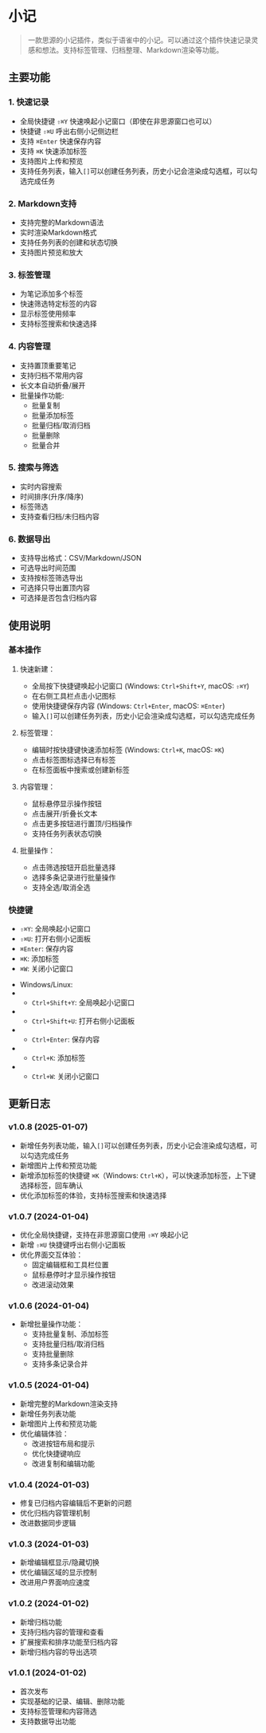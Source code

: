 # 小记

> 一款思源的小记插件，类似于语雀中的小记。可以通过这个插件快速记录灵感和想法。支持标签管理、归档整理、Markdown渲染等功能。

## 主要功能

### 1. 快速记录
- 全局快捷键 `⇧⌘Y` 快速唤起小记窗口（即使在非思源窗口也可以）
- 快捷键 `⇧⌘U` 呼出右侧小记侧边栏
- 支持 `⌘Enter` 快速保存内容
- 支持 `⌘K` 快速添加标签
- 支持图片上传和预览
- 支持任务列表，输入`[]`可以创建任务列表，历史小记会渲染成勾选框，可以勾选完成任务

### 2. Markdown支持
- 支持完整的Markdown语法
- 实时渲染Markdown格式
- 支持任务列表的创建和状态切换
- 支持图片预览和放大

### 3. 标签管理
- 为笔记添加多个标签
- 快速筛选特定标签的内容
- 显示标签使用频率
- 支持标签搜索和快速选择

### 4. 内容管理
- 支持置顶重要笔记
- 支持归档不常用内容
- 长文本自动折叠/展开
- 批量操作功能:
  - 批量复制
  - 批量添加标签
  - 批量归档/取消归档
  - 批量删除
  - 批量合并

### 5. 搜索与筛选
- 实时内容搜索
- 时间排序(升序/降序)
- 标签筛选
- 支持查看归档/未归档内容

### 6. 数据导出
- 支持导出格式：CSV/Markdown/JSON
- 可选导出时间范围
- 支持按标签筛选导出
- 可选择只导出置顶内容
- 可选择是否包含归档内容

## 使用说明

### 基本操作
1. 快速新建：
   - 全局按下快捷键唤起小记窗口 (Windows: `Ctrl+Shift+Y`, macOS: `⇧⌘Y`)
   - 在右侧工具栏点击小记图标
   - 使用快捷键保存内容 (Windows: `Ctrl+Enter`, macOS: `⌘Enter`)
   - 输入`[]`可以创建任务列表，历史小记会渲染成勾选框，可以勾选完成任务

2. 标签管理：
   - 编辑时按快捷键快速添加标签 (Windows: `Ctrl+K`, macOS: `⌘K`)
   - 点击标签图标选择已有标签
   - 在标签面板中搜索或创建新标签

3. 内容管理：
   - 鼠标悬停显示操作按钮
   - 点击展开/折叠长文本
   - 点击更多按钮进行置顶/归档操作
   - 支持任务列表状态切换

4. 批量操作：
   - 点击筛选按钮开启批量选择
   - 选择多条记录进行批量操作
   - 支持全选/取消全选

### 快捷键
- `⇧⌘Y`: 全局唤起小记窗口
- `⇧⌘U`: 打开右侧小记面板
- `⌘Enter`: 保存内容
- `⌘K`: 添加标签
- `⌘W`: 关闭小记窗口
+ Windows/Linux:
+ - `Ctrl+Shift+Y`: 全局唤起小记窗口
+ - `Ctrl+Shift+U`: 打开右侧小记面板
+ - `Ctrl+Enter`: 保存内容
+ - `Ctrl+K`: 添加标签
+ - `Ctrl+W`: 关闭小记窗口

## 更新日志

### v1.0.8 (2025-01-07)
- 新增任务列表功能，输入`[]`可以创建任务列表，历史小记会渲染成勾选框，可以勾选完成任务
- 新增图片上传和预览功能
- 新增添加标签的快捷键 `⌘K`（Windows: `Ctrl+K`），可以快速添加标签，上下键选择标签，回车确认
- 优化添加标签的体验，支持标签搜索和快速选择


### v1.0.7 (2024-01-04)
- 优化全局快捷键，支持在非思源窗口使用 `⇧⌘Y` 唤起小记
- 新增 `⇧⌘U` 快捷键呼出右侧小记面板
- 优化界面交互体验：
  - 固定编辑框和工具栏位置
  - 鼠标悬停时才显示操作按钮
  - 改进滚动效果

### v1.0.6 (2024-01-04)
- 新增批量操作功能：
  - 支持批量复制、添加标签
  - 支持批量归档/取消归档
  - 支持批量删除
  - 支持多条记录合并

### v1.0.5 (2024-01-04)
- 新增完整的Markdown渲染支持
- 新增任务列表功能
- 新增图片上传和预览功能
- 优化编辑体验：
  - 改进按钮布局和提示
  - 优化快捷键响应
  - 改进复制和编辑功能

### v1.0.4 (2024-01-03)
- 修复已归档内容编辑后不更新的问题
- 优化归档内容管理机制
- 改进数据同步逻辑

### v1.0.3 (2024-01-03)
- 新增编辑框显示/隐藏切换
- 优化编辑区域的显示控制
- 改进用户界面响应速度

### v1.0.2 (2024-01-02)
- 新增归档功能
- 支持归档内容的管理和查看
- 扩展搜索和排序功能至归档内容
- 新增归档内容的导出选项

### v1.0.1 (2024-01-02)
- 首次发布
- 实现基础的记录、编辑、删除功能
- 支持标签管理和内容筛选
- 支持数据导出功能
